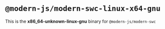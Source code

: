 # `@modern-js/modern-swc-linux-x64-gnu`

This is the **x86_64-unknown-linux-gnu** binary for `@modern-js/modern-swc`

